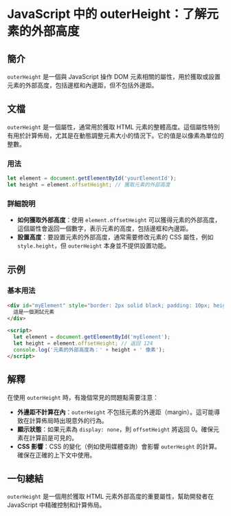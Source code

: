 <!--
Meta Description: # JavaScript 中的 outerHeight：了解元素的外部高度 ## 簡介 `outerHeight` 是一個與 JavaScript 操作 DOM 元素相關的屬性，用於獲取或設置元素的外部高度，包括邊框和內邊距，但不包括外邊距。 ## 文檔 `outerHeight` 是一個屬性，通常...
Meta Keywords: outerheight, element, height, javascript, let
-->

# JavaScript 中的 outerHeight：了解元素的外部高度

## 簡介
`outerHeight` 是一個與 JavaScript 操作 DOM 元素相關的屬性，用於獲取或設置元素的外部高度，包括邊框和內邊距，但不包括外邊距。

## 文檔
`outerHeight` 是一個屬性，通常用於獲取 HTML 元素的整體高度。這個屬性特別有用於計算佈局，尤其是在動態調整元素大小的情況下。它的值是以像素為單位的整數。

### 用法
```javascript
let element = document.getElementById('yourElementId');
let height = element.offsetHeight; // 獲取元素的外部高度
```

### 詳細說明
- **如何獲取外部高度**：使用 `element.offsetHeight` 可以獲得元素的外部高度，這個屬性會返回一個數字，表示元素的高度，包括邊框和內邊距。
- **設置高度**：要設置元素的外部高度，通常需要修改元素的 CSS 屬性，例如 `style.height`，但 `outerHeight` 本身並不提供設置功能。

## 示例
### 基本用法
```html
<div id="myElement" style="border: 2px solid black; padding: 10px; height: 100px;">
  這是一個測試元素
</div>

<script>
  let element = document.getElementById('myElement');
  let height = element.offsetHeight; // 返回 124
  console.log('元素的外部高度為：' + height + ' 像素');
</script>
```

## 解釋
在使用 `outerHeight` 時，有幾個常見的問題點需要注意：
- **外邊距不計算在內**：`outerHeight` 不包括元素的外邊距（margin）。這可能導致在計算佈局時出現意外的行為。
- **顯示狀態**：如果元素為 `display: none`，則 `offsetHeight` 將返回 0。確保元素在計算前是可見的。
- **CSS 影響**：CSS 的變化（例如使用媒體查詢）會影響 `outerHeight` 的計算。確保在正確的上下文中使用。

## 一句總結
`outerHeight` 是一個用於獲取 HTML 元素外部高度的重要屬性，幫助開發者在 JavaScript 中精確控制和計算佈局。